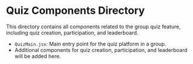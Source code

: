# Quiz Components Directory

This directory contains all components related to the group quiz feature, including quiz creation, participation, and leaderboard.

- `QuizMain.jsx`: Main entry point for the quiz platform in a group.
- Additional components for quiz creation, participation, and leaderboard will be added here. 